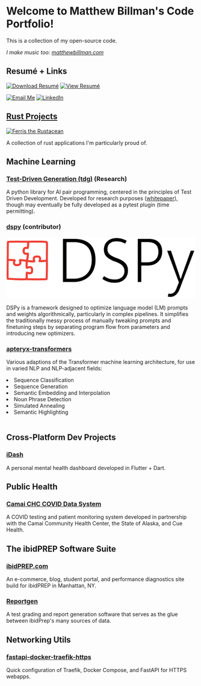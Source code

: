 # Welcome to Matthew Billman's Code Portfolio!
This is a collection of my open-source code. 

_I make music too: [matthewbillman.com](https://matthewbillman.com)_

## Resumé + Links
[![Download Resumé](https://img.shields.io/badge/Download-Resumé-blue?style=for-the-badge)](https://drive.google.com/uc?export=download&id=1GoFFqldD1_iJY7J1REidNIGifriDVZBS)
[![View Resumé](https://img.shields.io/badge/View-Resumé-green?style=for-the-badge)](https://drive.google.com/file/d/1GoFFqldD1_iJY7J1REidNIGifriDVZBS/view?usp=drive_link)

[![Email Me](https://img.shields.io/badge/Email-Me-white?style=for-the-badge)](mailto:mgbvox@gmail.com)
[![LinkedIn](https://img.shields.io/badge/LinkedIn-cyan?style=for-the-badge)](https://www.linkedin.com/in/matthew-billman-b2b89248/)

<div style="text-align: center;">
    <div data-iframe-width="150" data-iframe-height="270" data-share-badge-id="6ba3861d-6031-4294-be2c-d9fabced9fa7" data-share-badge-host="https://www.credly.com"></div><script type="text/javascript" async src="//cdn.credly.com/assets/utilities/embed.js"></script>
</div>

## [Rust Projects](/rust/README.md)
[<img src="https://rustacean.net/assets/rustacean-flat-happy.svg" alt="Ferris the Rustacean" width="250">](/rust/README.md)

A collection of rust applications I'm particularly proud of. 

## Machine Learning
### [Test-Driven Generation (tdg)](https://github.com/mgbvox/tdg) (Research)
A python library for AI pair programming, centered in the principles of Test Driven Development.
Developed for research purposes ([whitepaper](https://github.com/mgbvox/tdg/tree/main/whitepaper_wip)),
though may eventually be fully developed as a pytest plugin (time permitting).


### [dspy](https://github.com/mgbvox/dspy) (contributor)
![image](/static/images/DSPy8.png)

DSPy is a framework designed to optimize language model (LM) 
prompts and weights algorithmically, particularly in complex 
pipelines. It simplifies the traditionally messy process of 
manually tweaking prompts and finetuning steps by separating 
program flow from parameters and introducing new optimizers.


### [apteryx-transformers](https://github.com/apteryxlabs/apteryx-transformers)

Various adaptions of the Transformer machine learning architecture, for use in varied NLP and NLP-adjacent fields:
<li>Sequence Classification</li>
<li>Sequence Generation</li>
<li>Semantic Embedding and Interpolation</li>
<li>Noun Phrase Detection</li>
<li>Simulated Annealing</li>
<li>Semantic Highlighting</li>
<br>



## Cross-Platform Dev Projects
### [iDash](https://github.com/mgbvox/idash)
A personal mental health dashboard developed in Flutter + Dart.

## Public Health

### [Camai CHC COVID Data System](/public_health/camai.md)
A COVID testing and patient monitoring system developed in partnership with the Camai Community Health Center, the State of Alaska, and Cue Health.

## The ibidPREP Software Suite

### [ibidPREP.com](https://ibidprep.com)
An e-commerce, blog, student portal, and performance diagnostics site build for ibidPREP in Manhattan, NY.

### [Reportgen](https://github.com/mgbvox/rg-public)
A test grading and report generation software that serves as the glue between ibidPrep's many sources of data.


## Networking Utils

### [fastapi-docker-traefik-https](https://github.com/apteryxlabs/fastapi-docker-traefik-https)
Quick configuration of Traefik, Docker Compose, and FastAPI for HTTPS webapps.

